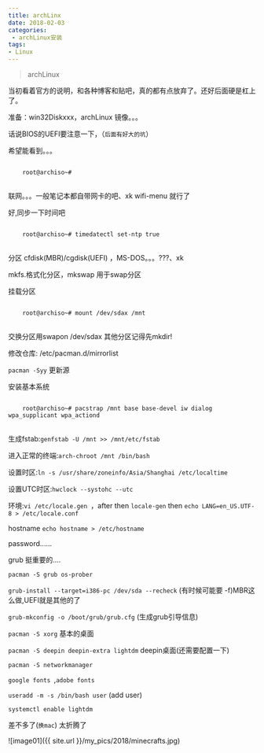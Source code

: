 ```yaml
---
title: archLinx
date: 2018-02-03
categories:
 - archLinux安装
tags: 
- Linux
---
```


> archLinux 


<!-- more -->
当初看着官方的说明，和各种博客和贴吧，真的都有点放弃了。还好后面硬是杠上了。

准备：win32Diskxxx，archLinux 镜像。。。

话说BIOS的UEFI要注意一下，（`后面有好大的坑`）


希望能看到。。。
<pre>
<code class="lang-Bash">
	root@archiso~#
</code>
</pre>

联网。。。一般笔记本都自带网卡的吧、xk wifi-menu 就行了

好,同步一下时间吧
<pre>
<code class="lang-Bash">
	root@archiso~# timedatectl set-ntp true
</code>
</pre>

分区 cfdisk(MBR)/cgdisk(UEFI) ，MS-DOS。。。???、xk

mkfs.格式化分区，mkswap 用于swap分区

挂载分区

<pre>
<code class="lang-Bash">
	root@archiso~# mount /dev/sdax /mnt
</code>
</pre>

交换分区用swapon /dev/sdax
其他分区记得先mkdir!

修改仓库: /etc/pacman.d/mirrorlist

`pacman -Syy` 更新源

安装基本系统

<pre>
<code class="lang-Bash">
	root@archiso~# pacstrap /mnt base base-devel iw dialog wpa_supplicant wpa_actiond
</code>
</pre>

生成fstab:`genfstab -U /mnt >> /mnt/etc/fstab`

进入正常的终端:`arch-chroot /mnt /bin/bash`

设置时区:`ln -s /usr/share/zoneinfo/Asia/Shanghai /etc/localtime`

设置UTC时区:`hwclock --systohc --utc`

环境:`vi /etc/locale.gen `，after then   `locale-gen` then `echo LANG=en_US.UTF-8 > /etc/locale.conf`

hostname `echo hostname > /etc/hostname`

password......

grub 挺重要的....

`pacman -S grub os-prober`

`grub-install --target=i386-pc /dev/sda --recheck` (有时候可能要 -f)MBR这么做,UEFI就是其他的了

`grub-mkconfig -o /boot/grub/grub.cfg` (生成grub引导信息)

`pacman -S xorg` 基本的桌面

`pacman -S deepin deepin-extra lightdm` deepin桌面(还需要配置一下)

`pacman -S networkmanager` 

`google fonts `,`adobe fonts`

`useradd -m -s /bin/bash user` (add user)

`systemctl enable lightdm` 

差不多了(`换mac`) 太折腾了

![image01]({{ site.url }}/my_pics/2018/minecrafts.jpg)







